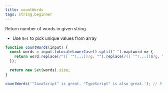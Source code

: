 ```yaml
---
title: countWords
tags: string,beginner
---
```


Return number of words in given string

- Use `Set` to pick unique values from array

```js
function countWords(input) {
  const words = input.toLocaleLowerCase().split(" ").map(word => {
    return word.replace(/^([`'"!.,;])/g, "").replace(/([`'"!.,;])$/g, "");
  });

  return new Set(words).size;
}
```

```js
countWords('"JavaScript" is great. "TypeScript" is also great.'); // 5
```
